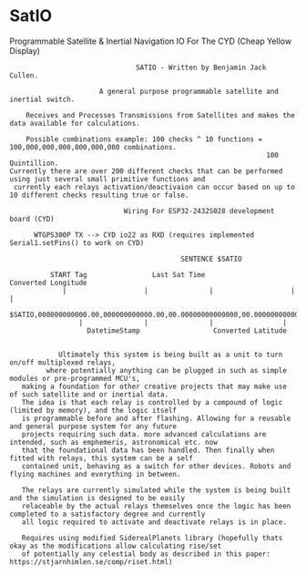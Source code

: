# SatIO
Programmable Satellite &amp; Inertial Navigation IO For The CYD (Cheap Yellow Display)


                                   SATIO - Written by Benjamin Jack Cullen.
  
                          A general purpose programmable satellite and inertial switch. 
  
        Receives and Processes Transmissions from Satellites and makes the data available for calculations.
  
        Possible combinations example: 100 checks ^ 10 functions = 100,000,000,000,000,000,000 combinations.
                                                                   100 Quintillion.
    Currently there are over 200 different checks that can be performed using just several small primitive functions and
     currently each relays activation/deactivaion can occur based on up to 10 different checks resulting true or false. 
                              
                                Wiring For ESP32-2432S028 development board (CYD)
          
          WTGPS300P TX --> CYD io22 as RXD (requires implemented Serial1.setPins() to work on CYD)
  
                                              SENTENCE $SATIO
                                                                            
              START Tag                Last Sat Time                    Converted Longitude        
                 |                   |               |                   |               |                  
              $SATIO,000000000000.00,000000000000.00,00.00000000000000,00.00000000000000,*Z
                     |               |               |                 |                              
                       DatetimeStamp                  Converted Latitude                                 
  
  
                Ultimately this system is being built as a unit to turn on/off multiplexed relays,
             where potentially anything can be plugged in such as simple modules or pre-programmed MCU's, 
       making a foundation for other creative projects that may make use of such satellite and or inertial data.
       The idea is that each relay is controlled by a compound of logic (limited by memory), and the logic itself
       is programmable before and after flashing. Allowing for a reusable and general purpose system for any future
       projects requiring such data. more advanced calculations are intended, such as emphemeris, astronomical etc. now
       that the foundational data has been handled. Then finally when fitted with relays, this system can be a self
       contained unit, behaving as a switch for other devices. Robots and flying machines and everything in between.
  
       The relays are currently simulated while the system is being built and the simulation is designed to be easily
       relaceable by the actual relays themselves once the logic has been completed to a satisfactory degree and currently
       all logic required to activate and deactivate relays is in place.
  
       Requires using modified SiderealPlanets library (hopefully thats okay as the modifications allow calculating rise/set
       of potentially any celestial body as described in this paper: https://stjarnhimlen.se/comp/riset.html)
